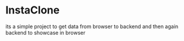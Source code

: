 # InstaClone
its a simple project to get data from browser to backend and then again backend to showcase in browser

